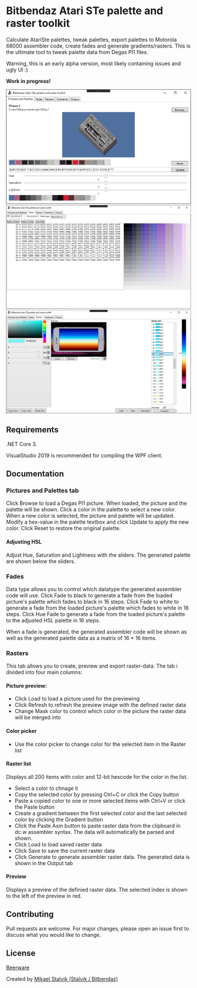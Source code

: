 # Bitbendaz Atari STe palette and raster toolkit
Calculate AtariSte palettes, tweak palettes, export palettes to Motorola 68000 assembler code, create fades and generate gradients/rasters.
This is the ultimate tool to tweak palette data from Degas PI1 files.

Warning, this is an early alpha version, most likely containing issues and ugly UI :)

**Work in progress!**

![](screen1.png)
![](screen2.png)
![](screen3.png)

## Requirements
.NET Core 3.

VisualStudio 2019 is recommended for compiling the WPF client.

## Documentation
### Pictures and Palettes tab
Click Browse to load a Degas PI1 picture. When loaded, the picture and the palette will be shown.
Click a color in the palette to select a new color. When a new color is selected, the picture and palette will be updated.
Modify a hex-value in the palette textbox and click Update to apply the new color.
Click Reset to restore the original palette.
#### Adjusting HSL 
Adjust Hue, Saturation and Lightness with the sliders.
The generated palette are shown below the sliders.

### Fades
Data type allows you to control which datatype the generated assembler code will use.
Click Fade to black to generate a fade from the loaded picture's palette which fades to black in 16 steps.
Click Fade to white to generate a fade from the loaded picture's palette which fades to white in 16 steps.
Click Hue Fade to generate a fade from the loaded picture's palette to the adjusted HSL palette in 16 steps.

When a fade is generated, the generated assembler code will be shown as well as the generated palette data as a matrix of 16 * 16 items.

### Rasters
This tab allows you to create, preview and export raster-data.
The tab i divided into four main columns:

#### Picture preview:
* Click Load to load a picture used for the previewing
* Click Refresh to refresh the preview image with the defined raster data
* Change Mask color to control which color in the picture the raster data will be merged into

#### Color picker
* Use the color picker to change color for the selected item in the Raster list

#### Raster list
Displays all 200 items with color and 12-bit hexcode for the color in the list.
* Select a color to chnage it
* Copy the selected color by pressing Ctrl+C or click the Copy button
* Paste a copied color to one or more selected items with Ctrl+V or click the Paste button
* Create a gradient between the first selected color and the last selected color by clicking the Gradient button
* Click the Paste Asm button to paste raster data from the clipboard in dc.w assembler syntax. The data will automatically be parsed and shown.
* Click Load to load saved raster data
* Click Save to save the current raster data
* Click Generate to generate assembler raster data. The generated data is shown in the Output tab

#### Preview
Displays a preview of the definied raster data. The selected index is shown to the left of the preview in red.


## Contributing
Pull requests are welcome. For major changes, please open an issue first to discuss what you would like to change.

## License
[Beerware](https://en.wikipedia.org/wiki/Beerware)


Created by [Mikael Stalvik (Stalvik / Bitbendaz)](https://demozoo.org/sceners/27448/)

